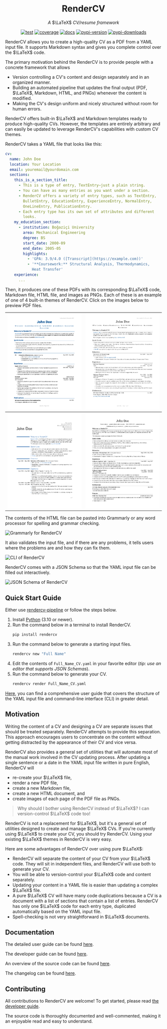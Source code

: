 <div align="center">
<h1>RenderCV</h1>

*A* $\LaTeX$ *CV/resume framework*

[![test](https://github.com/sinaatalay/rendercv/actions/workflows/test.yaml/badge.svg?branch=main)](https://github.com/sinaatalay/rendercv/actions/workflows/test.yaml)
[![coverage](https://coverage-badge.samuelcolvin.workers.dev/sinaatalay/rendercv.svg)](https://coverage-badge.samuelcolvin.workers.dev/redirect/sinaatalay/rendercv)
[![docs](https://img.shields.io/badge/docs-mkdocs-rgb(0%2C79%2C144))](https://docs.rendercv.com)
[![pypi-version](https://img.shields.io/pypi/v/rendercv?label=PyPI%20version&color=rgb(0%2C79%2C144))](https://pypi.python.org/pypi/rendercv)
[![pypi-downloads](https://img.shields.io/pepy/dt/rendercv?label=PyPI%20downloads&color=rgb(0%2C%2079%2C%20144))](https://pypistats.org/packages/rendercv)

</div>

RenderCV allows you to create a high-quality CV as a PDF from a YAML input file. It supports Markdown syntax and gives you complete control over the $\LaTeX$ code.

The primary motivation behind the RenderCV is to provide people with a concrete framework that allows

- Version controlling a CV's content and design separately and in an organized manner.
- Building an automated pipeline that updates the final output (PDF, $\LaTeX$, Markdown, HTML, and PNGs) whenever the content is modified.
- Making the CV's design uniform and nicely structured without room for human errors.

RenderCV offers built-in $\LaTeX$ and Markdown templates ready to produce high-quality CVs. However, the templates are entirely arbitrary and can easily be updated to leverage RenderCV's capabilities with custom CV themes.

RenderCV takes a YAML file that looks like this:

```yaml
cv:
  name: John Doe
  location: Your Location
  email: youremail@yourdomain.com
  sections:
    this_is_a_section_title:
      - This is a type of entry, TextEntry—just a plain string.
      - You can have as many entries as you want under a section.
      - RenderCV offers a variety of entry types, such as TextEntry,
        BulletEntry, EducationEntry, ExperienceEntry, NormalEntry,
        OneLineEntry, PublicationEntry.
      - Each entry type has its own set of attributes and different
        looks.
    my_education_section:
      - institution: Boğaziçi University
        area: Mechanical Engineering
        degree: BS
        start_date: 2000-09
        end_date: 2005-05
        highlights:
          - 'GPA: 3.9/4.0 ([Transcript](https://example.com))'
          - '**Coursework:** Structural Analysis, Thermodynamics,
            Heat Transfer'
    experience:
      ...
```

Then, it produces one of these PDFs with its corresponding $\LaTeX$ code, Markdown file, HTML file, and images as PNGs. Each of these is an example of one of 4 built-in themes of RenderCV. Click on the images below to preview PDF files.

| [![Classic Theme Example of RenderCV](https://raw.githubusercontent.com/sinaatalay/rendercv/main/docs/assets/images/classic.png)](https://github.com/sinaatalay/rendercv/blob/main/examples/John_Doe_ClassicTheme_CV.pdf)    | [![Sb2nov Theme Example of RenderCV](https://raw.githubusercontent.com/sinaatalay/rendercv/main/docs/assets/images/sb2nov.png)](https://github.com/sinaatalay/rendercv/blob/main/examples/John_Doe_Sb2novTheme_CV.pdf)                                     |
| ---------------------------------------------------------------------------------------------------------------------------------------------------------------------------------------------------------------------------- | ---------------------------------------------------------------------------------------------------------------------------------------------------------------------------------------------------------------------------------------------------------- |
| [![Moderncv Theme Example of RenderCV](https://raw.githubusercontent.com/sinaatalay/rendercv/main/docs/assets/images/moderncv.png)](https://github.com/sinaatalay/rendercv/blob/main/examples/John_Doe_ModerncvTheme_CV.pdf) | [![Engineeringresumes Theme Example of RenderCV](https://raw.githubusercontent.com/sinaatalay/rendercv/main/docs/assets/images/engineeringresumes.png)](https://github.com/sinaatalay/rendercv/blob/main/examples/John_Doe_EngineeringresumesTheme_CV.pdf) |



The contents of the HTML file can be pasted into Grammarly or any word processor for spelling and grammar checking.

![Grammarly for RenderCV](https://raw.githubusercontent.com/sinaatalay/rendercv/main/docs/assets/images/grammarly.gif)


It also validates the input file, and if there are any problems, it tells users where the problems are and how they can fix them.

![CLI of RenderCV](https://raw.githubusercontent.com/sinaatalay/rendercv/main/docs/assets/images/cli.gif)


RenderCV comes with a JSON Schema so that the YAML input file can be filled out interactively.

![JSON Schema of RenderCV](https://raw.githubusercontent.com/sinaatalay/rendercv/main/docs/assets/images/schema.gif)


## Quick Start Guide

Either use [rendercv-pipeline](https://github.com/sinaatalay/rendercv-pipeline) or follow the steps below.

1.  Install [Python](https://www.python.org/downloads/) (3.10 or newer).
2.  Run the command below in a terminal to install RenderCV.
    ```bash
    pip install rendercv
    ```
3.  Run the command below to generate a starting input files.
    ```bash
    rendercv new "Full Name"
    ```
4.  Edit the contents of `Full_Name_CV.yaml` in your favorite editor (*tip: use an editor that supports JSON Schemas*).
5.  Run the command below to generate your CV.
    ```bash
    rendercv render Full_Name_CV.yaml
    ```

[Here](https://docs.rendercv.com/user_guide/), you can find a comprehensive user guide that covers the structure of the YAML input file and command-line interface (CLI) in greater detail.

## Motivation

Writing the content of a CV and designing a CV are separate issues that should be treated separately. RenderCV attempts to provide this separation. This approach encourages users to concentrate on the content without getting distracted by the appearance of their CV and vice versa.

RenderCV also provides a general set of utilities that will automate most of the manual work involved in the CV updating process. After updating a single sentence or a date in the YAML input file written in pure English, RenderCV will

- re-create your $\LaTeX$ file,
- render a new PDF file,
- create a new Markdown file,
- create a new HTML document, and
- create images of each page of the PDF file as PNGs.

> Why should I bother using RenderCV instead of $\LaTeX$? I can version-control $\LaTeX$ code too!

RenderCV is not a replacement for $\LaTeX$, but it's a general set of utilities designed to create and manage $\LaTeX$ CVs. If you're currently using $\LaTeX$ to create your CV, you should try RenderCV. Using your existing $\LaTeX$ themes in RenderCV is very easy.

Here are some advantages of RenderCV over using pure $\LaTeX$:

- RenderCV will separate the content of your CV from your $\LaTeX$ code. They will sit in independent files, and RenderCV will use both to generate your CV.
- You will be able to version-control your $\LaTeX$ code and content separately.
- Updating your content in a YAML file is easier than updating a complex $\LaTeX$ file.
- A pure $\LaTeX$ CV will have many code duplications because a CV is a document with a list of sections that contain a list of entries. RenderCV has only one $\LaTeX$ code for each entry type, duplicated automatically based on the YAML input file.
- Spell-checking is not very straightforward in $\LaTeX$ documents.

## Documentation

The detailed user guide can be found [here](https://docs.rendercv.com/user_guide).

The developer guide can be found [here](https://docs.rendercv.com/developer_guide).

An overview of the source code can be found [here](https://docs.rendercv.com/reference).

The changelog can be found [here](https://docs.rendercv.com/changelog).

## Contributing

All contributions to RenderCV are welcome! To get started, please read [the developer guide](https://docs.rendercv.com/developer_guide). 

The source code is thoroughly documented and well-commented, making it an enjoyable read and easy to understand.